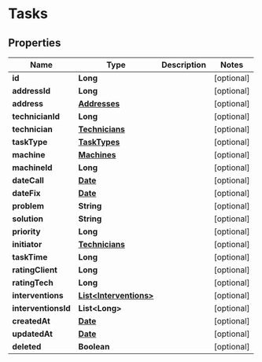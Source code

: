 # Tasks

## Properties
Name | Type | Description | Notes
------------ | ------------- | ------------- | -------------
**id** | **Long** |  |  [optional]
**addressId** | **Long** |  |  [optional]
**address** | [**Addresses**](Addresses.md) |  |  [optional]
**technicianId** | **Long** |  |  [optional]
**technician** | [**Technicians**](Technicians.md) |  |  [optional]
**taskType** | [**TaskTypes**](TaskTypes.md) |  |  [optional]
**machine** | [**Machines**](Machines.md) |  |  [optional]
**machineId** | **Long** |  |  [optional]
**dateCall** | [**Date**](Date.md) |  |  [optional]
**dateFix** | [**Date**](Date.md) |  |  [optional]
**problem** | **String** |  |  [optional]
**solution** | **String** |  |  [optional]
**priority** | **Long** |  |  [optional]
**initiator** | [**Technicians**](Technicians.md) |  |  [optional]
**taskTime** | **Long** |  |  [optional]
**ratingClient** | **Long** |  |  [optional]
**ratingTech** | **Long** |  |  [optional]
**interventions** | [**List&lt;Interventions&gt;**](Interventions.md) |  |  [optional]
**interventionsId** | **List&lt;Long&gt;** |  |  [optional]
**createdAt** | [**Date**](Date.md) |  |  [optional]
**updatedAt** | [**Date**](Date.md) |  |  [optional]
**deleted** | **Boolean** |  |  [optional]
